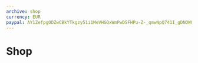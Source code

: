 ```yaml
---
archive: shop
currency: EUR
paypal: AY1ZefpgODZwCBkYTkgzy51i1MeVHGQxWmPwDSFHPu-Z-_qmwNpQ741I_gDNOWO0S2bBqjucx-44XfUM
---
```


# Shop